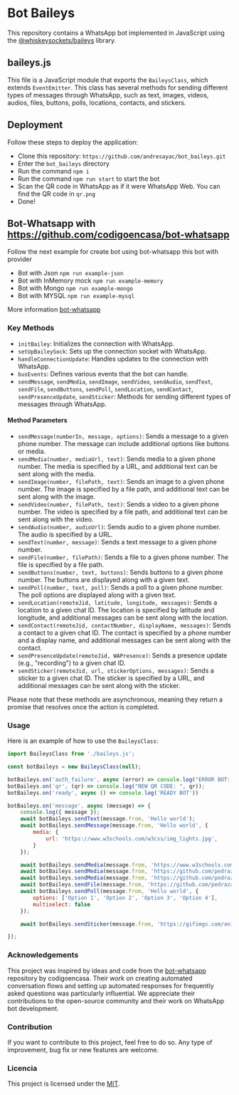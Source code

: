# Bot Baileys

This repository contains a WhatsApp bot implemented in JavaScript using the [@whiskeysockets/baileys](https://github.com/WhiskeySockets/Baileys) library.

## baileys.js

This file is a JavaScript module that exports the `BaileysClass`, which extends `EventEmitter`. This class has several methods for sending different types of messages through WhatsApp, such as text, images, videos, audios, files, buttons, polls, locations, contacts, and stickers.



## Deployment

Follow these steps to deploy the application:

- Clone this repository: `https://github.com/andresayac/bot_baileys.git`
- Enter the `bot_baileys` directory
- Run the command `npm i`
- Run the command `npm run start` to start the bot
- Scan the QR code in WhatsApp as if it were WhatsApp Web. You can find the QR code in `qr.png`
- Done!

## Bot-Whatsapp with https://github.com/codigoencasa/bot-whatsapp

Follow the next example for create bot using bot-whatsapp this bot with provider 
- Bot with Json `npm run example-json`
- Bot with InMemory mock `npm run example-memory`
- Bot with Mongo `npm run example-mongo`
- Bot with MYSQL `npm run example-mysql`

More information [bot-whatsapp](https://bot-whatsapp.netlify.app/docs)

### Key Methods

- `initBailey`: Initializes the connection with WhatsApp.
- `setUpBaileySock`: Sets up the connection socket with WhatsApp.
- `handleConnectionUpdate`: Handles updates to the connection with WhatsApp.
- `busEvents`: Defines various events that the bot can handle.
- `sendMessage`, `sendMedia`, `sendImage`, `sendVideo`, `sendAudio`, `sendText`, `sendFile`, `sendButtons`, `sendPoll`, `sendLocation`, `sendContact`, `sendPresenceUpdate`, `sendSticker`: Methods for sending different types of messages through WhatsApp.

#### Method Parameters

- `sendMessage(numberIn, message, options)`: Sends a message to a given phone number. The message can include additional options like buttons or media.
- `sendMedia(number, mediaUrl, text)`: Sends media to a given phone number. The media is specified by a URL, and additional text can be sent along with the media.
- `sendImage(number, filePath, text)`: Sends an image to a given phone number. The image is specified by a file path, and additional text can be sent along with the image.
- `sendVideo(number, filePath, text)`: Sends a video to a given phone number. The video is specified by a file path, and additional text can be sent along with the video.
- `sendAudio(number, audioUrl)`: Sends audio to a given phone number. The audio is specified by a URL.
- `sendText(number, message)`: Sends a text message to a given phone number.
- `sendFile(number, filePath)`: Sends a file to a given phone number. The file is specified by a file path.
- `sendButtons(number, text, buttons)`: Sends buttons to a given phone number. The buttons are displayed along with a given text.
- `sendPoll(number, text, poll)`: Sends a poll to a given phone number. The poll options are displayed along with a given text.
- `sendLocation(remoteJid, latitude, longitude, messages)`: Sends a location to a given chat ID. The location is specified by latitude and longitude, and additional messages can be sent along with the location.
- `sendContact(remoteJid, contactNumber, displayName, messages)`: Sends a contact to a given chat ID. The contact is specified by a phone number and a display name, and additional messages can be sent along with the contact.
- `sendPresenceUpdate(remoteJid, WAPresence)`: Sends a presence update (e.g., "recording") to a given chat ID.
- `sendSticker(remoteJid, url, stickerOptions, messages)`: Sends a sticker to a given chat ID. The sticker is specified by a URL, and additional messages can be sent along with the sticker.

Please note that these methods are asynchronous, meaning they return a promise that resolves once the action is completed.


### Usage

Here is an example of how to use the `BaileysClass`:

```javascript
import BaileysClass from './baileys.js';

const botBaileys = new BaileysClass(null);

botBaileys.on('auth_failure', async (error) => console.log("ERROR BOT: ", error));
botBaileys.on('qr', (qr) => console.log("NEW QR CODE: ", qr));
botBaileys.on('ready', async () => console.log('READY BOT'))

botBaileys.on('message', async (message) => {
    console.log({ message });
    await botBaileys.sendText(message.from, 'Hello world');
    await botBaileys.sendMessage(message.from, 'Hello world', {
        media: {
            url: 'https://www.w3schools.com/w3css/img_lights.jpg',
        }
    });

    await botBaileys.sendMedia(message.from, 'https://www.w3schools.com/w3css/img_lights.jpg', 'Hello world');
    await botBaileys.sendMedia(message.from, 'https://github.com/pedrazadixon/sample-files/raw/main/sample_video_mp4.mp4', 'Hello world');
    await botBaileys.sendMedia(message.from, 'https://github.com/pedrazadixon/sample-files/raw/main/sample_mp3.mp3', 'Hello world');
    await botBaileys.sendFile(message.from, 'https://github.com/pedrazadixon/sample-files/raw/main/sample_pdf.pdf')
    await botBaileys.sendPoll(message.from, 'Hello world', {
        options: ['Option 1', 'Option 2', 'Option 3', 'Option 4'],
        multiselect: false
    });

    await botBaileys.sendSticker(message.from, 'https://gifimgs.com/animations/anime/dragon-ball-z/Goku/goku_34.gif', { pack: 'User', author: 'Me' })

});
```

### Acknowledgements

This project was inspired by ideas and code from the [bot-whatsapp](https://github.com/codigoencasa/bot-whatsapp) repository by codigoencasa. Their work on creating automated conversation flows and setting up automated responses for frequently asked questions was particularly influential. We appreciate their contributions to the open-source community and their work on WhatsApp bot development.


### Contribution
If you want to contribute to this project, feel free to do so. Any type of improvement, bug fix or new features are welcome.

### Licencia

This project is licensed under the [MIT](LICENSE).

